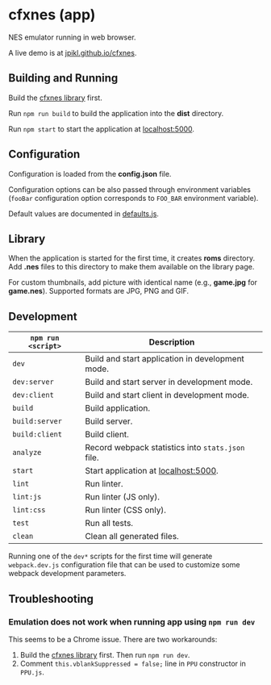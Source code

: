 # cfxnes (app)

NES emulator running in web browser.

A live demo is at [jpikl.github.io/cfxnes](https://jpikl.github.io/cfxnes).

## Building and Running

Build the [cfxnes library](../lib) first.

Run `npm run build` to build the application into the **dist** directory.

Run `npm start` to start the application at [localhost:5000](http://localhost:5000).

## Configuration

Configuration is loaded from the **config.json** file.

Configuration options can be also passed through environment variables (`fooBar` configuration option corresponds to `FOO_BAR` environment variable).

Default values are documented in [defaults.js](src/server/config/defaults.js).

## Library

When the application is started for the first time, it creates **roms** directory.
Add **.nes** files to this directory to make them available on the library page.

For custom thumbnails, add picture with identical name (e.g., **game.jpg** for **game.nes**). Supported formats are JPG, PNG and GIF.

## Development

| `npm run <script>` | Description                                                   |
| ------------------ | ------------------------------------------------------------- |
| `dev`              | Build and start application in development mode.              |
| `dev:server`       | Build and start server in development mode.                   |
| `dev:client`       | Build and start client in development mode.                   |
| `build`            | Build application.                                            |
| `build:server`     | Build server.                                                 |
| `build:client`     | Build client.                                                 |
| `analyze`          | Record webpack statistics into `stats.json` file.             |
| `start`            | Start application at [localhost:5000](http://localhost:5000). |
| `lint`             | Run linter.                                                   |
| `lint:js`          | Run linter (JS only).                                         |
| `lint:css`         | Run linter (CSS only).                                        |
| `test`             | Run all tests.                                                |
| `clean`            | Clean all generated files.                                    |

Running one of the `dev*` scripts for the first time will generate `webpack.dev.js` configuration file that can be used to customize some webpack development parameters.

## Troubleshooting

### Emulation does not work when running app using `npm run dev`

This seems to be a Chrome issue. There are two workarounds:

1. Build the [cfxnes library](../lib) first. Then run `npm run dev`.
2. Comment `this.vblankSuppressed = false;` line in `PPU` constructor in `PPU.js`.
